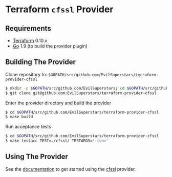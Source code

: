 Terraform `cfssl` Provider
==============================

Requirements
------------

-	[Terraform](https://www.terraform.io/downloads.html) 0.10.x
-	[Go](https://golang.org/doc/install) 1.9 (to build the provider plugin)

Building The Provider
---------------------

Clone repository to: `$GOPATH/src/github.com/EvilSuperstars/terraform-provider-cfssl`

```sh
$ mkdir -p $GOPATH/src/github.com/EvilSuperstars; cd $GOPATH/src/github.com/EvilSuperstars
$ git clone git@github.com:EvilSuperstars/terraform-provider-cfssl
```

Enter the provider directory and build the provider

```sh
$ cd $GOPATH/src/github.com/EvilSuperstars/terraform-provider-cfssl
$ make build
```

Run acceptance tests

```sh
$ cd $GOPATH/src/github.com/EvilSuperstars/terraform-provider-cfssl
$ make testacc TEST=./cfssl/ TESTARGS='-run='
```

Using The Provider
------------------

See the [documentation](using.md) to get started using the [cfssl](https://github.com/EvilSuperstars/terraform-provider-cfssl) provider.
